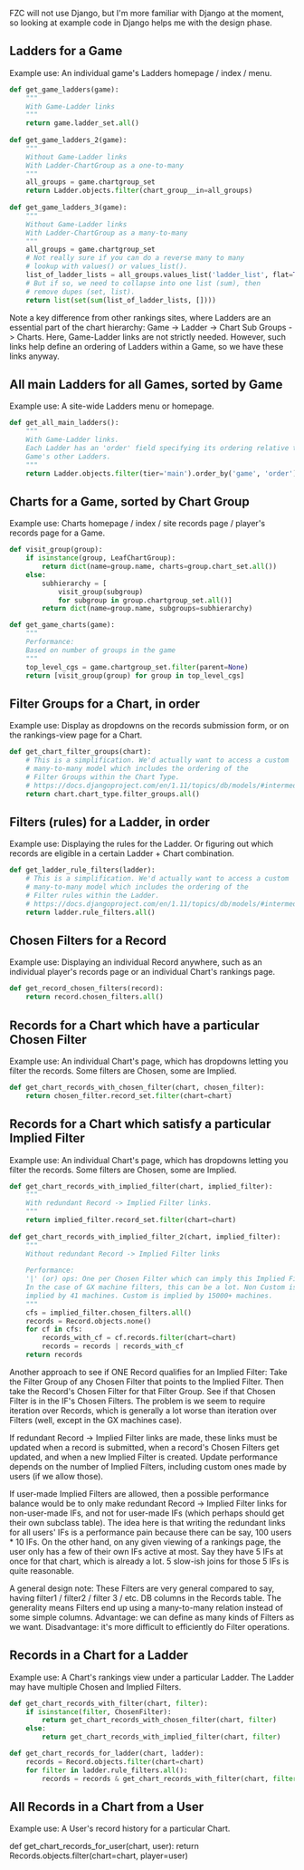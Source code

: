 FZC will not use Django, but I'm more familiar with Django at the moment, so looking at example code in Django helps me with the design phase.


## Ladders for a Game

Example use: An individual game's Ladders homepage / index / menu.

```python
def get_game_ladders(game):
    """
    With Game-Ladder links
    """
    return game.ladder_set.all()
    
def get_game_ladders_2(game):
    """
    Without Game-Ladder links
    With Ladder-ChartGroup as a one-to-many
    """
    all_groups = game.chartgroup_set
    return Ladder.objects.filter(chart_group__in=all_groups)
    
def get_game_ladders_3(game):
    """
    Without Game-Ladder links
    With Ladder-ChartGroup as a many-to-many
    """
    all_groups = game.chartgroup_set
    # Not really sure if you can do a reverse many to many
    # lookup with values() or values_list().
    list_of_ladder_lists = all_groups.values_list('ladder_list', flat=True)
    # But if so, we need to collapse into one list (sum), then
    # remove dupes (set, list).
    return list(set(sum(list_of_ladder_lists, [])))
```

Note a key difference from other rankings sites, where Ladders are an essential part of the chart hierarchy: Game -> Ladder -> Chart Sub Groups -> Charts. Here, Game-Ladder links are not strictly needed. However, such links help define an ordering of Ladders within a Game, so we have these links anyway.


## All main Ladders for all Games, sorted by Game

Example use: A site-wide Ladders menu or homepage.

```python
def get_all_main_ladders():
    """
    With Game-Ladder links.
    Each Ladder has an 'order' field specifying its ordering relative to the
    Game's other Ladders.
    """
    return Ladder.objects.filter(tier='main').order_by('game', 'order')
```


## Charts for a Game, sorted by Chart Group

Example use: Charts homepage / index / site records page / player's records page for a Game.

```python
def visit_group(group):
    if isinstance(group, LeafChartGroup):
        return dict(name=group.name, charts=group.chart_set.all())
    else:
        subhierarchy = [
            visit_group(subgroup)
            for subgroup in group.chartgroup_set.all()]
        return dict(name=group.name, subgroups=subhierarchy)

def get_game_charts(game):
    """
    Performance:
    Based on number of groups in the game
    """
    top_level_cgs = game.chartgroup_set.filter(parent=None)
    return [visit_group(group) for group in top_level_cgs]
```


## Filter Groups for a Chart, in order

Example use: Display as dropdowns on the records submission form, or on the rankings-view page for a Chart.

```python
def get_chart_filter_groups(chart):
    # This is a simplification. We'd actually want to access a custom
    # many-to-many model which includes the ordering of the
    # Filter Groups within the Chart Type.
    # https://docs.djangoproject.com/en/1.11/topics/db/models/#intermediary-manytomany
    return chart.chart_type.filter_groups.all()
```


## Filters (rules) for a Ladder, in order

Example use: Displaying the rules for the Ladder. Or figuring out which records are eligible in a certain Ladder + Chart combination.

```python
def get_ladder_rule_filters(ladder):
    # This is a simplification. We'd actually want to access a custom
    # many-to-many model which includes the ordering of the
    # Filter rules within the Ladder.
    # https://docs.djangoproject.com/en/1.11/topics/db/models/#intermediary-manytomany
    return ladder.rule_filters.all()
```


## Chosen Filters for a Record

Example use: Displaying an individual Record anywhere, such as an individual player's records page or an individual Chart's rankings page.

```python
def get_record_chosen_filters(record):
    return record.chosen_filters.all()
```


## Records for a Chart which have a particular Chosen Filter

Example use: An individual Chart's page, which has dropdowns letting you filter the records. Some filters are Chosen, some are Implied.

```python
def get_chart_records_with_chosen_filter(chart, chosen_filter):
    return chosen_filter.record_set.filter(chart=chart)
```


## Records for a Chart which satisfy a particular Implied Filter

Example use: An individual Chart's page, which has dropdowns letting you filter the records. Some filters are Chosen, some are Implied.

```python
def get_chart_records_with_implied_filter(chart, implied_filter):
    """
    With redundant Record -> Implied Filter links.
    """
    return implied_filter.record_set.filter(chart=chart)
    
def get_chart_records_with_implied_filter_2(chart, implied_filter):
    """
    Without redundant Record -> Implied Filter links
    
    Performance:
    '|' (or) ops: One per Chosen Filter which can imply this Implied Filter.
    In the case of GX machine filters, this can be a lot. Non Custom is
    implied by 41 machines. Custom is implied by 15000+ machines.
    """
    cfs = implied_filter.chosen_filters.all()
    records = Record.objects.none()
    for cf in cfs:
        records_with_cf = cf.records.filter(chart=chart)
        records = records | records_with_cf
    return records
```

Another approach to see if ONE Record qualifies for an Implied Filter: Take the Filter Group of any Chosen Filter that points to the Implied Filter. Then take the Record's Chosen Filter for that Filter Group. See if that Chosen Filter is in the IF's Chosen Filters. The problem is we seem to require iteration over Records, which is generally a lot worse than iteration over Filters (well, except in the GX machines case).

If redundant Record -> Implied Filter links are made, these links must be updated when a record is submitted, when a record's Chosen Filters get updated, and when a new Implied Filter is created. Update performance depends on the number of Implied Filters, including custom ones made by users (if we allow those).

If user-made Implied Filters are allowed, then a possible performance balance would be to only make redundant Record -> Implied Filter links for non-user-made IFs, and not for user-made IFs (which perhaps should get their own subclass table). The idea here is that writing the redundant links for all users' IFs is a performance pain because there can be say, 100 users * 10 IFs. On the other hand, on any given viewing of a rankings page, the user only has a few of their own IFs active at most. Say they have 5 IFs at once for that chart, which is already a lot. 5 slow-ish joins for those 5 IFs is quite reasonable.

A general design note: These Filters are very general compared to say, having filter1 / filter2 / filter 3 / etc. DB columns in the Records table. The generality means Filters end up using a many-to-many relation instead of some simple columns. Advantage: we can define as many kinds of Filters as we want. Disadvantage: it's more difficult to efficiently do Filter operations.


## Records in a Chart for a Ladder

Example use: A Chart's rankings view under a particular Ladder. The Ladder may have multiple Chosen and Implied Filters.

```python
def get_chart_records_with_filter(chart, filter):
    if isinstance(filter, ChosenFilter):
        return get_chart_records_with_chosen_filter(chart, filter)
    else:
        return get_chart_records_with_implied_filter(chart, filter)

def get_chart_records_for_ladder(chart, ladder):
    records = Record.objects.filter(chart=chart)
    for filter in ladder.rule_filters.all():
        records = records & get_chart_records_with_filter(chart, filter)
```


## All Records in a Chart from a User

Example use: A User's record history for a particular Chart.

def get_chart_records_for_user(chart, user):
    return Records.objects.filter(chart=chart, player=user)
